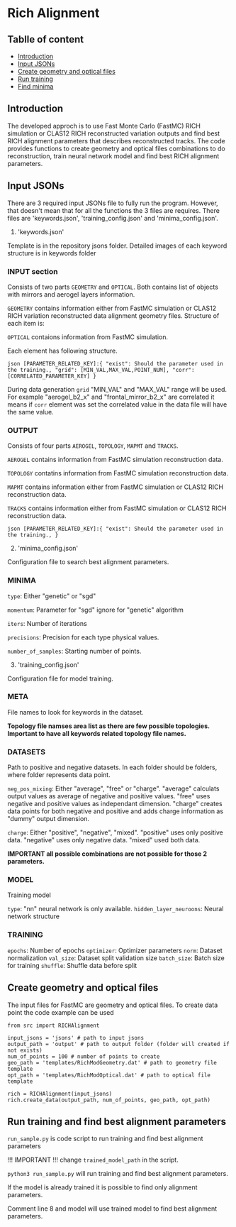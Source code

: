 # Rich Alignment

## Tablle of content
 - [Introduction](#Introduction)
 - [Input JSONs](#Input-jsons)
 - [Create geometry and optical files](#Create-geometry-and-optical-files)
 - [Run training](#Run-training)
 - [Find minima](#Find-minima)

## Introduction

The developed approch is to use Fast Monte Carlo (FastMC) RICH simulation or CLAS12 RICH reconstructed variation outputs and find best RICH alignment parameters that describes reconstructed tracks. The code provides functions to create geometry and optical files combinations to do reconstruction, train neural network model and find best RICH alignment parameters. 


## Input JSONs

There are 3 required input JSONs file to fully run the program. However, that doesn't mean that for all the functions the 3 files are requires. There files are 'keywords.json', 'training_config.json' and 'minima_config.json'.

1. 'keywords.json'

Template is in the repository jsons folder. Detailed images of each keyword structure is in keywords folder

### INPUT section

Consists of two parts `GEOMETRY` and `OPTICAL`. Both contains list of objects with mirrors and aerogel layers information. 

`GEOMETRY` contains information either from FastMC simulation or CLAS12 RICH variation reconstructed data alignment geometry files. Structure of each item is:

`OPTICAL` contaions information from FastMC simulation.

Each element has following structure.

`json
    [PARAMETER_RELATED_KEY]:{
        "exist": Should the parameter used in the training.,
        "grid": [MIN_VAL,MAX_VAL,POINT_NUM],
        "corr": [CORRELATED_PARAMETER_KEY]
        }
`

During data generation `grid` "MIN_VAL" and "MAX_VAL" range will be used.
For example "aerogel_b2_x" and "frontal_mirror_b2_x" are correlated it means if `corr` element was set the correlated value in the data file will have the same value. 

 
### OUTPUT

Consists of four parts `AEROGEL`, `TOPOLOGY`, `MAPMT` and `TRACKS`.

`AEROGEL` contains information from FastMC simulation reconstruction data.

`TOPOLOGY` contatins information from FastMC simulation reconstruction data.

`MAPMT` contains information either from FastMC simulation or CLAS12 RICH reconstruction data.

`TRACKS` contains information either from FastMC simulation or CLAS12 RICH reconstruction data.


`json
    [PARAMETER_RELATED_KEY]:{
        "exist": Should the parameter used in the training.,
        }
`

2. 'minima_config.json'

Configuration file to search best alignment parameters.

### MINIMA

`type`: Either "genetic" or "sgd"

`momentum`: Parameter for "sgd" ignore for "genetic" algorithm

`iters`: Number of iterations

`precisions`: Precision for each type physical values.

`number_of_samples`: Starting number of points.
    

3. 'training_config.json'

Configuration file for model training.

### META

File names to look for keywords in the dataset.

**Topology file namses area list as there are few possible topologies. Important to have all keywords related topology file names.**

### DATASETS

Path to positive and negative datasets. In each folder should be folders, where folder represents data point.

`neg_pos_mixing`: Either "average", "free" or "charge". 
"average" calculats output values as average of negative and positive values.
"free" uses negative and positive values as independant dimension.
"charge" creates data points for both negative and positive and adds charge information as "dummy" output dimension.

`charge`: Either "positive", "negative", "mixed". 
"positive" uses only positive data.
"negative" uses only negative data.
"mixed" used both data.

**IMPORTANT all possible combinations are not possible for those 2 parameters.**


### MODEL

Training model

`type`: "nn" neural network is only available.
`hidden_layer_neuroons`: Neural network structure

### TRAINING

`epochs`: Number of epochs
`optimizer`: Optimizer parameters
`norm`: Dataset normalization
`val_size`: Dataset split validation size
`batch_size`: Batch size for training
`shuffle`: Shuffle data before split


## Create geometry and optical files

The input files for FastMC are geometry and optical files. To create data point the code example can be used

```python3
from src import RICHAlignment

input_jsons = 'jsons' # path to input jsons
output_path = 'output' # path to output folder (folder will created if not exists)
num_of_points = 100 # number of points to create
geo_path = 'templates/RichModGeometry.dat' # path to geometry file template
opt_path = 'templates/RichModOptical.dat' # path to optical file template

rich = RICHAlignment(input_jsons)
rich.create_data(output_path, num_of_points, geo_path, opt_path)
```


## Run training and find best alignment parameters

`run_sample.py` is code script to run training and find best alignment parameters

!!! IMPORTANT !!! change `trained_model_path` in the script.

`python3 run_sample.py` will run training and find best alignment parameters.

If the model is already trained it is possible to find only alignment parameters.

Comment line 8 and model will use trained model to find best alignment parameters.




